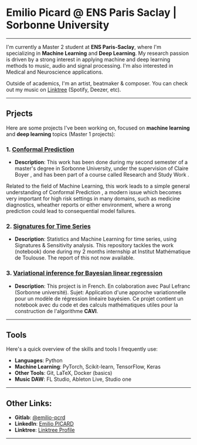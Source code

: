 # Emilio Picard @ ENS Paris Saclay | Sorbonne University

---

I'm currently a Master 2 student at **ENS Paris-Saclay**, where I'm specializing in **Machine Learning** and **Deep Learning**. My research passion is driven by a strong interest in applying machine and deep learning methods to music, audio and signal processing. I'm also interested in Medical and Neuroscience applications.

Outside of academics, I'm an artist, beatmaker & composer. You can check out my music on [Linktree](https://linktr.ee/soleer) (Spotify, Deezer, etc).

---

## Prjects

Here are some projects I've been working on, focused on **machine learning** and **deep learning** topics (Master 1 projects):

### 1. **[Conformal Prediction](https://github.com/emilio-pcrd/project1)**
   - **Description**: This work has been done during my second semester of a master's degree in Sorbonne University, under the supervision of Claire Boyer , and has been part of a course called Research and Study Work .

Related to the field of Machine Learning, this work leads to a simple general understanding of Conformal Prediction , a modern issue which becomes very important for high risk settings in many domains, such as medicine diagnostics, wheather reports or either environment, where a wrong prediction could lead to consequential model failures.

### 2. **[Signatures for Time Series](https://github.com/emilio-pcrd/project2)**
   - **Description**: Statistics and Machine Learning for time series, using Signatures & Sensitivity analysis. This repository tackles the work (notebook) done during my 2 months internship at Institut Mathématique de Toulouse. The report of this not now available.

### 3. **[Variational inference for Bayesian linear regression](https://github.com/emilio-pcrd/project3)**
   - **Description**: This project is in French. En colaboration avec Paul Lefranc (Sorbonne université).
     Sujet: Application d'une approche variationnelle pour un modèle de régression linéaire bayésien. Ce projet contient un notebook avec du code et des calculs mathématiques utiles pour la construction de l'algorithme **CAVI**.

---

## Tools

Here's a quick overview of the skills and tools I frequently use:

- **Languages**: Python
- **Machine Learning**: PyTorch, Scikit-learn, TensorFlow, Keras
- **Other Tools**: Git, LaTeX, Docker (basics)
- **Music DAW**: FL Studio, Ableton Live, Studio one
---

## Other Links:

- **Gitlab**: [@emilio-pcrd](https://gitlab.com/yourusername)
- **LinkedIn**: [Emilio PICARD](https://www.linkedin.com/in/emilio-picard-24550820b/)
- **Linktree**: [Linktree Profile](https://linktr.ee/soleer)

---

